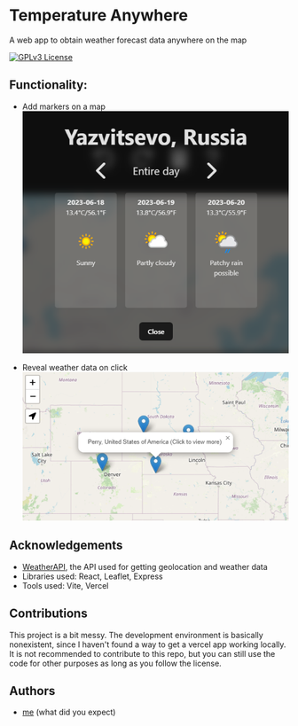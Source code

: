 
# Temperature Anywhere

A web app to obtain weather forecast data anywhere on the map

[![GPLv3 License](https://img.shields.io/badge/License-GPL%20v3-yellow.svg)](https://opensource.org/licenses/)


## Functionality:
- Add markers on a map<br>
![screenshot](public/screenshot1.png "Markers")

- Reveal weather data on click<br>
![screenshot](public/screenshot2.png "Popup")

## Acknowledgements
 - [WeatherAPI](https://awesomeopensource.com/project/elangosundar/awesome-README-templates), the API used for getting geolocation and weather data 
 - Libraries used: React, Leaflet, Express
 - Tools used: Vite, Vercel


## Contributions
This project is a bit messy. The development environment is basically nonexistent, since I haven't found a way to get a vercel app working locally. It is not recommended to contribute to this repo, but you can still use the code for other purposes as long as you follow the license.


## Authors
- [me](https://www.github.com/megarion) (what did you expect)
